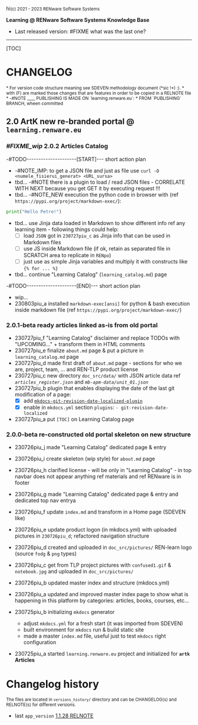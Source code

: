 hi<small>(c) 2021 - 2023 RENware Software Systems</small>

**Learning @ RENware Software Systems Knowledge Base**

* Last released version: #FIXME what was the last one?

***

[TOC]

# CHANGELOG

<small markdown>
* For version code structure meaning see SDEVEN methodology document (*sic !*) :).
* with (F) are marked those changes that are features in order to be copied in a RELNOTE file
* -#NOTE ____ PUBLISHING IS MADE ON `learning.renware.eu`:
    * FROM `PUBLISHING` BRANCH, wheen committed
</small>


## 2.0 ArtK new re-branded portal @ `learning.renware.eu`


### ___#FIXME_wip___ 2.0.2 Articles Catalog


-#TODO---------------------[START]--- short action plan

* -#NOTE_IMP: to get a JSON file and just as file use `curl -O <numele_fisierui_generat> <URL_sursa>`
* tbd... -#NOTE there is a plugin to load / read JSON files - CORRELATE WITH NEXT because you get GET it by executing request !!!
* tbd... -#NOTE_NEW execution the python code in browser with (ref `https://pypi.org/project/markdown-exec/`):
```python exec="on"
print("Hello Petre!")
```

* tbd... use Jinja data loaded in Markdown to show different info ref any learning item - following things could help:
   * [ ] load `JSON` got in `230727piu_c` as Jinja info that can be used in Markdown files
   * [ ] use JS inside Markdown file (if ok, retain as separated file in SCRATCH area to replicate in `RENpo`)
   * [ ] just use as simple Jinja variables and multiply it with constructs like `{% for ... %}`

* tbd... continue "Learning Catalog" (`learning_catalog.md`) page

-#TODO---------------------[END]--- short action plan


* wip...
* 230803piu_a installed `markdown-exec[ansi]` for python & bash execution inside markdown file (ref `https://pypi.org/project/markdown-exec/`)









### 2.0.1-beta ready articles linked as-is from old portal

* 230727piu_f "Learning Catalog" disclaimer and replace TODOs with "UPCOMING..." + transform them in HTML comments
* 230727piu_e finalize `about.md` page & put a picture in `learning_catalog.md` page
* 230727piu_d made first draft of `about.md` page - sections for who we are, project, team, ... and REN-TLP product license 
* 230727piu_c new directory `doc_src/data/` with JSON article data ref _`articles_register.json`_ and _`mb-apm-data/unit_01.json`_
* 230727piu_b plugin that enables displaying the date of the last git modification of a page:
    * [x] add [`mkdocs-git-revision-date-localized-plugin`](https://github.com/timvink/mkdocs-git-revision-date-localized-plugin)
    * [x] enable in `mkdocs.yml` section `plugins`: `- git-revision-date-localized`
* 230727piu_a put `[TOC]` on Learning Catalog page







### 2.0.0-beta re-constructed old portal skeleton on new structure

* 230726piu_j made "Learning Catalog" dedicated page & entry
* 230726piu_i create skeleton (wip style) for `about.md` page
* 230726piu_h clarified license - will be only in "Learning Catalog" - in top navbar does not appear anything ref materials and ref RENware is in footer
* 230726piu_g made "Learning Catalog" dedicated page & entry and dedicated top nav entrya
* 230726piu_f update `index.md` and transform in a Home page (SDEVEN like)
* 230726piu_e update product logon (in mkdocs.yml) with uploaded pictures in `230726piu_d`; refactored navigation structure

* 230726piu_d created and uploaded in `doc_src/pictures/`  REN-learn logo (source `fodg` & `png` types)
* 230726piu_c get from TLP project pictures with `confused1.gif` & `notebook.jpg` and uploaded in `doc_src/pictures/`
* 230726piu_b updated master index and structure (mkdocs.yml)
* 230726piu_a updated and improved master index page to show what is happening in this platform by categories: articles, books, courses, etc...
* 230725piu_b initializing `mkdocs` generator
    * adjust `mkdocs.yml` for a fresh start (it was imported from SDEVEN)
    * built environment for `mkdocs` run & build static site
    * made a master `index.md` file, useful just to test `mkdocs` right configuration
* 230725piu_a started `learning.renware.eu` project and initialized for **`artk` Articles**










# Changelog history

<small markdown>The files are located in `versions_history/` directory and can be CHANGELOG(s) and RELNOTE(s) for different versions.</small>

* last `app_version` [1.1.28 RELNOTE](versions_history/1.1.28_relnote.md)

